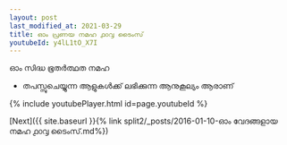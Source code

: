 ```yaml
---
layout: post
last_modified_at: 2021-03-29
title: ഓം പ്രണയ നമഹ ൧൦൮ ടൈംസ്
youtubeId: y4lL1tO_X7I
---
```

 
 
 ഓം സിദ്ധ ഭൂതർത്ഥത നമഹ 
 
 -  തപസ്സുചെയ്യുന്ന ആളുകൾക്ക് ലഭിക്കുന്ന ആനുകൂല്യം ആരാണ് 
 
  
 
  
 
 
 
 
 
 


{% include youtubePlayer.html id=page.youtubeId %}
 
[Next]({{ site.baseurl }}{% link  split2/_posts/2016-01-10-ഓം വേദങ്ങളായ നമഹ ൧൦൮ ടൈംസ്.md%})
 
